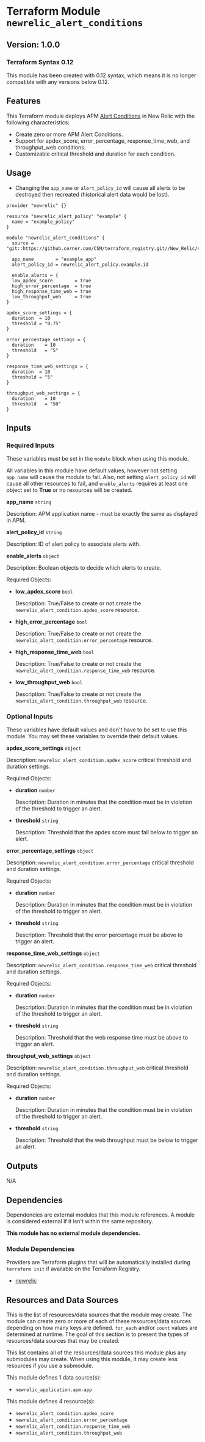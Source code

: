 # Terraform Module `newrelic_alert_conditions`

## Version: 1.0.0

### Terraform Syntax 0.12

This module has been created with 0.12 syntax, which means it is no longer compatible with any versions below 0.12.

## Features

This Terraform module deploys APM [Alert Conditions](https://docs.newrelic.com/docs/alerts/new-relic-alerts/defining-conditions "New Relic Documentation") in New Relic with the following characteristics:

* Create zero or more APM Alert Conditions.
* Support for apdex_score, error_percentage, response_time_web, and throughput_web conditions.
* Customizable critical threshold and duration for each condition.

## Usage

* Changing the `app_name` or `alert_policy_id` will cause all alerts to be destroyed then recreated (historical alert data would be lost).

```hcl
provider "newrelic" {}

resource "newrelic_alert_policy" "example" {
  name = "example_policy"
}

module "newrelic_alert_conditions" {
  source = "git::https://github.cerner.com/CSM/terraform_registry.git//New_Relic/newrelic_alert_conditions/v1.0.0"

  app_name        = "example_app"
  alert_policy_id = newrelic_alert_policy.example.id

  enable_alerts = {
  low_apdex_score        = true
  high_error_percentage  = true
  high_response_time_web = true
  low_throughput_web     = true
}

apdex_score_settings = {
  duration  = 10
  threshold = "0.75"
}

error_percentage_settings = {
  duration    = 10
  threshold   = "5"
}

response_time_web_settings = {
  duration  = 10
  threshold = "5"
}

throughput_web_settings = {
  duration    = 10
  threshold   = "50"
}
```

## Inputs

### Required Inputs

These variables must be set in the `module` block when using this module.

All variables in this module have default values, however not setting `app_name` will cause the module to fail. Also, not setting `alert_policy_id` will cause all other resources to fail, and `enable_alerts` requires at least one object set to **True** or no resources will be created.

**app_name** `string`

Description: APM application name - must be exactly the same as displayed in APM.

**alert_policy_id** `string`

Description: ID of alert policy to associate alerts with.

**enable_alerts** `object`

Description: Boolean objects to decide which alerts to create.

Required Objects:

* **low_apdex_score** `bool`

  Description: True/False to create or not create the `newrelic_alert_condition.apdex_score` resource.

* **high_error_percentage** `bool`

  Description: True/False to create or not create the `newrelic_alert_condition.error_percentage` resource.

* **high_response_time_web** `bool`

  Description: True/False to create or not create the `newrelic_alert_condition.response_time_web` resource.

* **low_throughput_web** `bool`

  Description: True/False to create or not create the `newrelic_alert_condition.throughput_web` resource.

### Optional Inputs

These variables have default values and don't have to be set to use this module. You may set these variables to override their default values.

**apdex_score_settings** `object`

Description: `newrelic_alert_condition.apdex_score` critical threshold and duration settings.

Required Objects:

* **duration** `number`

  Description: Duration in minutes that the condition must be in violation of the threshold to trigger an alert.

* **threshold** `string`

  Description: Threshold that the apdex score must fall below to trigger an alert.

**error_percentage_settings** `object`

Description: `newrelic_alert_condition.error_percentage` critical threshold and duration settings.

Required Objects:

* **duration** `number`

  Description: Duration in minutes that the condition must be in violation of the threshold to trigger an alert.

* **threshold** `string`

  Description: Threshold that the error percentage must be above to trigger an alert.

**response_time_web_settings** `object`

Description: `newrelic_alert_condition.response_time_web` critical threshold and duration settings.

Required Objects:

* **duration** `number`

  Description: Duration in minutes that the condition must be in violation of the threshold to trigger an alert.

* **threshold** `string`

  Description: Threshold that the web response time must be above to trigger an alert.

**throughput_web_settings** `object`

Description: `newrelic_alert_condition.throughput_web` critical threshold and duration settings.

Required Objects:

* **duration** `number`

  Description: Duration in minutes that the condition must be in violation of the threshold to trigger an alert.

* **threshold** `string`

  Description: Threshold that the web throughput must be below to trigger an alert.

## Outputs

N/A

## Dependencies

Dependencies are external modules that this module references. A module is considered external if it isn't within the same repository.

**This module has no external module dependencies.**

### Module Dependencies

Providers are Terraform plugins that will be automatically installed during `terraform init` if available on the Terraform Registry.

* [newrelic](https://www.terraform.io/docs/providers/newrelic/index.html "Terraform Documentation")

## Resources and Data Sources

This is the list of resources/data sources that the module may create. The module can create zero or more of each of these resources/data sources depending on how many keys are defined. `for_each` and/or `count` values are determined at runtime. The goal of this section is to present the types of resources/data sources that may be created.

This list contains all of the resources/data sources this module plus any submodules may create. When using this module, it may create less resources if you use a submodule.

This module defines 1 data source(s):

* `newrelic_application.apm-app`

This module defines 4 resource(s):

* `newrelic_alert_condition.apdex_score`
* `newrelic_alert_condition.error_percentage`
* `newrelic_alert_condition.response_time_web`
* `newrelic_alert_condition.throughput_web`
